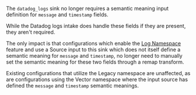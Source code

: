 The `datadog_logs` sink no longer requires  a semantic meaning input definition for `message` and `timestamp` fields.

While the Datadog logs intake does handle these fields if they are present, they aren't required.

The only impact is that configurations which enable the [Log Namespace](https://vector.dev/blog/log-namespacing/) feature and use a Source input to this sink which does not itself define a semantic meaning for `message` and `timestamp`, no longer need to manually set the semantic meaning for these two fields through a remap transform.

Existing configurations that utilize the Legacy namespace are unaffected, as are configurations using the Vector namespace where the input source has defined the `message` and `timestamp` semantic meanings.
